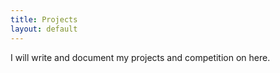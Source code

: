```yaml
---
title: Projects
layout: default
---
```


I will write and document my projects and competition on here.
